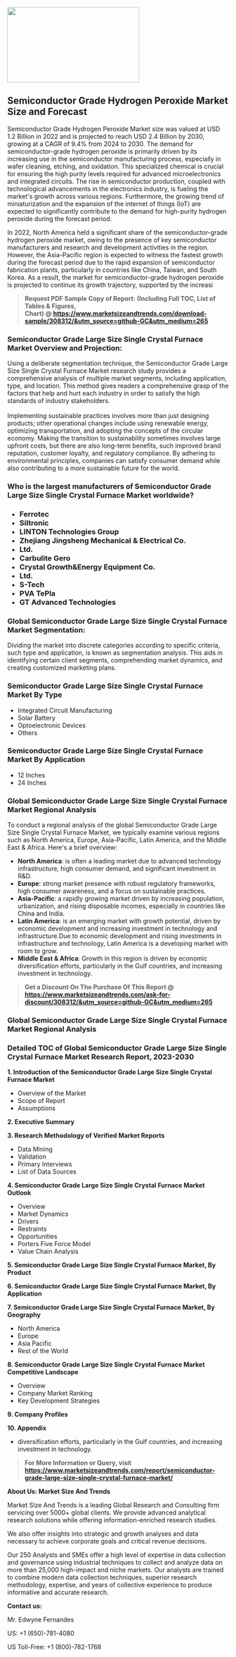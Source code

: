 <p><img class="alignnone size-medium wp-image-20088" src="https://ffe5etoiles.com/wp-content/uploads/2024/12/MST1-300x171.png" alt="" width="300" height="171" /></p><h2>Semiconductor Grade Hydrogen Peroxide Market Size and Forecast</h2><p>Semiconductor Grade Hydrogen Peroxide Market size was valued at USD 1.2 Billion in 2022 and is projected to reach USD 2.4 Billion by 2030, growing at a CAGR of 9.4% from 2024 to 2030. The demand for semiconductor-grade hydrogen peroxide is primarily driven by its increasing use in the semiconductor manufacturing process, especially in wafer cleaning, etching, and oxidation. This specialized chemical is crucial for ensuring the high purity levels required for advanced microelectronics and integrated circuits. The rise in semiconductor production, coupled with technological advancements in the electronics industry, is fueling the market's growth across various regions. Furthermore, the growing trend of miniaturization and the expansion of the internet of things (IoT) are expected to significantly contribute to the demand for high-purity hydrogen peroxide during the forecast period.</p><p>In 2022, North America held a significant share of the semiconductor-grade hydrogen peroxide market, owing to the presence of key semiconductor manufacturers and research and development activities in the region. However, the Asia-Pacific region is expected to witness the fastest growth during the forecast period due to the rapid expansion of semiconductor fabrication plants, particularly in countries like China, Taiwan, and South Korea. As a result, the market for semiconductor-grade hydrogen peroxide is projected to continue its growth trajectory, supported by the increasi</p><blockquote id="" class=""><strong>Request PDF Sample Copy of Report: (Including Full TOC, List of Tables &amp; Figures, Chart)&nbsp;@&nbsp;<strong><a href="https://www.marketsizeandtrends.com/download-sample/308312/&utm_source=github-GC&utm_medium=265" target="_blank">https://www.marketsizeandtrends.com/download-sample/308312/&utm_source=github-GC&utm_medium=265</a></strong></strong></blockquote><h3 id="" class="">Semiconductor Grade Large Size Single Crystal Furnace Market&nbsp;Overview and Projection:</h3><p id="" class="">Using a deliberate segmentation technique, the Semiconductor Grade Large Size Single Crystal Furnace Market research study provides a comprehensive analysis of multiple market segments, including application, type, and location. This method gives readers a comprehensive grasp of the factors that help and hurt each industry in order to satisfy the high standards of industry stakeholders. <br /> <br />Implementing sustainable practices involves more than just designing products; other operational changes include using renewable energy, optimizing transportation, and adopting the concepts of the circular economy. Making the transition to sustainability sometimes involves large upfront costs, but there are also long-term benefits, such improved brand reputation, customer loyalty, and regulatory compliance. By adhering to environmental principles, companies can satisfy consumer demand while also contributing to a more sustainable future for the world.</p><h3 id="" class="">Who is the largest manufacturers of&nbsp;Semiconductor Grade Large Size Single Crystal Furnace Market worldwide?</h3><h3 class=""><p><ul><li>Ferrotec </li><li> Siltronic </li><li> LINTON Technologies Group </li><li> Zhejiang Jingsheng Mechanical & Electrical Co. </li><li> Ltd. </li><li> Carbulite Gero </li><li> Crystal Growth&Energy Equipment Co. </li><li> Ltd. </li><li> S-Tech </li><li> PVA TePla </li><li> GT Advanced Technologies</li></ul></p></h3><h3 id="" class="">Global&nbsp;Semiconductor Grade Large Size Single Crystal Furnace Market Segmentation:</h3><p id="" class="">Dividing the market into discrete categories according to specific criteria, such type and application, is known as segmentation analysis. This aids in identifying certain client segments, comprehending market dynamics, and creating customized marketing plans.</p><h3 id="" class="">Semiconductor Grade Large Size Single Crystal Furnace Market&nbsp;By Type</h3><p><p><ul><li>Integrated Circuit Manufacturing</li><li> Solar Battery</li><li> Optoelectronic Devices</li><li> Others</p></li></ul></p></p><h3 id="" class="">Semiconductor Grade Large Size Single Crystal Furnace Market&nbsp;By Application</h3><p class=""><p><ul><li>12 Inches</li><li> 24 Inches</li></ul></p></p><h3 id="" class="">Global Semiconductor Grade Large Size Single Crystal Furnace Market Regional Analysis</h3><p id="" class="">To conduct a regional analysis of the global Semiconductor Grade Large Size Single Crystal Furnace Market, we typically examine various regions such as North America, Europe, Asia-Pacific, Latin America, and the Middle East &amp; Africa. Here's a brief overview:</p><ul><li><strong>North America</strong>: is often a leading market due to advanced technology infrastructure, high consumer demand, and significant investment in R&amp;D.</li><li><strong>Europe</strong>: strong market presence with robust regulatory frameworks, high consumer awareness, and a focus on sustainable practices.</li><li><strong>Asia-Pacific</strong>: a rapidly growing market driven by increasing population, urbanization, and rising disposable incomes, especially in countries like China and India.</li><li><strong>Latin America</strong>: is an emerging market with growth potential, driven by economic development and increasing investment in technology and infrastructure.Due to economic development and rising investments in infrastructure and technology, Latin America is a developing market with room to grow.</li><li><strong>Middle East &amp; Africa</strong>: Growth in this region is driven by economic diversification efforts, particularly in the Gulf countries, and increasing investment in technology.</li></ul><blockquote id="" class=""><strong>Get a Discount On The Purchase Of This Report @ <strong><a href="https://www.marketsizeandtrends.com/ask-for-discount/308312/&utm_source=github-GC&utm_medium=265" target="_blank">https://www.marketsizeandtrends.com/ask-for-discount/308312/&utm_source=github-GC&utm_medium=265</a></strong></strong></blockquote><h3 id="" class="">Global Semiconductor Grade Large Size Single Crystal Furnace Market Regional Analysis</h3><h3 id="" class="">Detailed TOC of Global Semiconductor Grade Large Size Single Crystal Furnace Market Research Report, 2023-2030</h3><p id="" class=""><strong>1. Introduction of the Semiconductor Grade Large Size Single Crystal Furnace Market</strong></p><ul><li>Overview of the Market</li><li>Scope of Report</li><li>Assumptions</li></ul><p id="" class=""><strong>2. Executive Summary</strong></p><p id="" class=""><strong>3. Research Methodology of Verified Market Reports</strong></p><ul><li>Data Mining</li><li>Validation</li><li>Primary Interviews</li><li>List of Data Sources</li></ul><p id="" class=""><strong>4. Semiconductor Grade Large Size Single Crystal Furnace Market Outlook</strong></p><ul><li>Overview</li><li>Market Dynamics</li><li>Drivers</li><li>Restraints</li><li>Opportunities</li><li>Porters Five Force Model</li><li>Value Chain Analysis</li></ul><p id="" class=""><strong>5. Semiconductor Grade Large Size Single Crystal Furnace Market, By Product</strong></p><p id="" class=""><strong>6. Semiconductor Grade Large Size Single Crystal Furnace Market, By Application</strong></p><p id="" class=""><strong>7. Semiconductor Grade Large Size Single Crystal Furnace Market, By Geography</strong></p><ul><li>North America</li><li>Europe</li><li>Asia Pacific</li><li>Rest of the World</li></ul><p id="" class=""><strong>8. Semiconductor Grade Large Size Single Crystal Furnace Market Competitive Landscape</strong></p><ul><li>Overview</li><li>Company Market Ranking</li><li>Key Development Strategies</li></ul><p id="" class=""><strong>9. Company Profiles</strong></p><p id="" class=""><strong>10. Appendix</strong></p><ul><li>diversification efforts, particularly in the Gulf countries, and increasing investment in technology.</li></ul><blockquote id="" class=""><strong>For More Information or Query, visit <strong><strong><a href="https://www.marketsizeandtrends.com/report/semiconductor-grade-large-size-single-crystal-furnace-market/" target="_blank">https://www.marketsizeandtrends.com/report/semiconductor-grade-large-size-single-crystal-furnace-market/</a></strong></strong></strong></blockquote><p id="" class=""><strong>About Us: Market Size And Trends</strong></p><p id="" class="">Market Size And Trends is a leading Global Research and Consulting firm servicing over 5000+ global clients. We provide advanced analytical research solutions while offering information-enriched research studies.</p><p id="" class="">We also offer insights into strategic and growth analyses and data necessary to achieve corporate goals and critical revenue decisions.</p><p id="" class="">Our 250 Analysts and SMEs offer a high level of expertise in data collection and governance using industrial techniques to collect and analyze data on more than 25,000 high-impact and niche markets. Our analysts are trained to combine modern data collection techniques, superior research methodology, expertise, and years of collective experience to produce informative and accurate research.</p><p id="" class=""><strong>Contact us:</strong></p><p id="" class="">Mr. Edwyne Fernandes</p><p id="" class="">US: +1 (650)-781-4080</p><p id="" class="">US Toll-Free: +1 (800)-782-1768</p>
